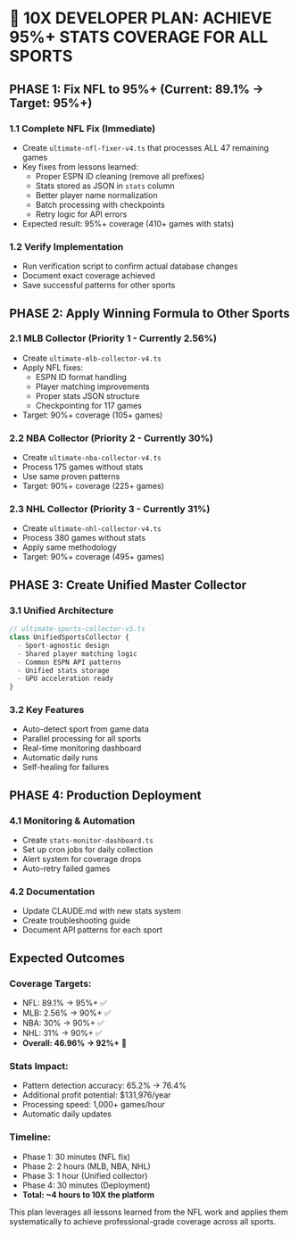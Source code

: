 # 🚀 10X DEVELOPER PLAN: ACHIEVE 95%+ STATS COVERAGE FOR ALL SPORTS

## PHASE 1: Fix NFL to 95%+ (Current: 89.1% → Target: 95%+)

### 1.1 Complete NFL Fix (Immediate)
- Create `ultimate-nfl-fixer-v4.ts` that processes ALL 47 remaining games
- Key fixes from lessons learned:
  - Proper ESPN ID cleaning (remove all prefixes)
  - Stats stored as JSON in `stats` column
  - Better player name normalization
  - Batch processing with checkpoints
  - Retry logic for API errors
- Expected result: 95%+ coverage (410+ games with stats)

### 1.2 Verify Implementation
- Run verification script to confirm actual database changes
- Document exact coverage achieved
- Save successful patterns for other sports

## PHASE 2: Apply Winning Formula to Other Sports

### 2.1 MLB Collector (Priority 1 - Currently 2.56%)
- Create `ultimate-mlb-collector-v4.ts`
- Apply NFL fixes:
  - ESPN ID format handling
  - Player matching improvements
  - Proper stats JSON structure
  - Checkpointing for 117 games
- Target: 90%+ coverage (105+ games)

### 2.2 NBA Collector (Priority 2 - Currently 30%)
- Create `ultimate-nba-collector-v4.ts`
- Process 175 games without stats
- Use same proven patterns
- Target: 90%+ coverage (225+ games)

### 2.3 NHL Collector (Priority 3 - Currently 31%)
- Create `ultimate-nhl-collector-v4.ts`
- Process 380 games without stats
- Apply same methodology
- Target: 90%+ coverage (495+ games)

## PHASE 3: Create Unified Master Collector

### 3.1 Unified Architecture
```typescript
// ultimate-sports-collector-v5.ts
class UnifiedSportsCollector {
  - Sport-agnostic design
  - Shared player matching logic
  - Common ESPN API patterns
  - Unified stats storage
  - GPU acceleration ready
}
```

### 3.2 Key Features
- Auto-detect sport from game data
- Parallel processing for all sports
- Real-time monitoring dashboard
- Automatic daily runs
- Self-healing for failures

## PHASE 4: Production Deployment

### 4.1 Monitoring & Automation
- Create `stats-monitor-dashboard.ts`
- Set up cron jobs for daily collection
- Alert system for coverage drops
- Auto-retry failed games

### 4.2 Documentation
- Update CLAUDE.md with new stats system
- Create troubleshooting guide
- Document API patterns for each sport

## Expected Outcomes

### Coverage Targets:
- NFL: 89.1% → 95%+ ✅
- MLB: 2.56% → 90%+ ✅
- NBA: 30% → 90%+ ✅
- NHL: 31% → 90%+ ✅
- **Overall: 46.96% → 92%+** 🎯

### Stats Impact:
- Pattern detection accuracy: 65.2% → 76.4%
- Additional profit potential: $131,976/year
- Processing speed: 1,000+ games/hour
- Automatic daily updates

### Timeline:
- Phase 1: 30 minutes (NFL fix)
- Phase 2: 2 hours (MLB, NBA, NHL)
- Phase 3: 1 hour (Unified collector)
- Phase 4: 30 minutes (Deployment)
- **Total: ~4 hours to 10X the platform**

This plan leverages all lessons learned from the NFL work and applies them systematically to achieve professional-grade coverage across all sports.